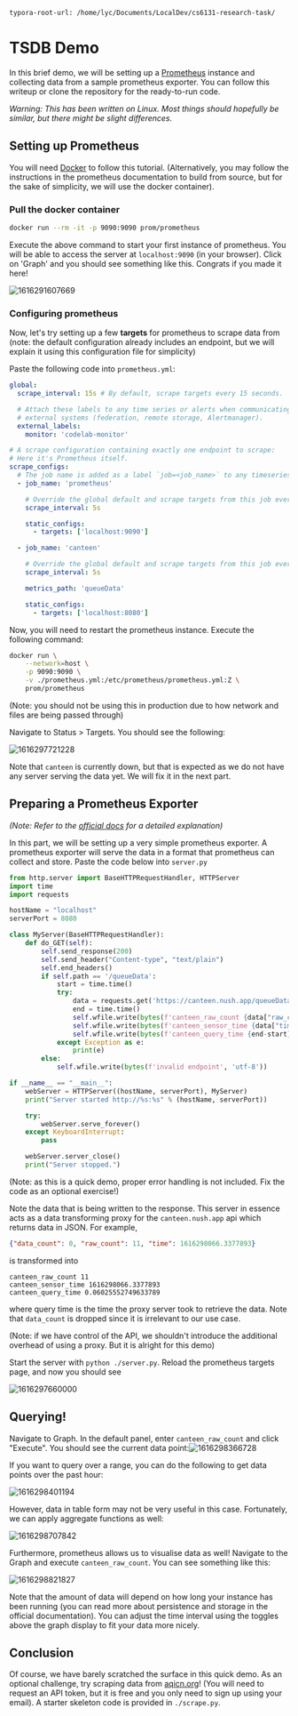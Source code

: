 ```
typora-root-url: /home/lyc/Documents/LocalDev/cs6131-research-task/
```

# TSDB Demo

In this brief demo, we will be setting up a [Prometheus](https://github.com/prometheus/prometheus) instance and collecting data from a sample prometheus exporter. You can follow this writeup or clone the repository for the ready-to-run code.

*Warning: This has been written on Linux. Most things should hopefully be similar, but there might be slight differences.*

## Setting up Prometheus

You will need [Docker](https://www.docker.com/) to follow this tutorial. (Alternatively, you may follow the instructions in the prometheus documentation to build from source, but for the sake of simplicity, we will use the docker container).

### Pull the docker container

```sh
docker run --rm -it -p 9090:9090 prom/prometheus
```

Execute the above command to start your first instance of prometheus. You will be able to access the server at `localhost:9090` (in your browser). Click on 'Graph' and you should see something like this. Congrats if you made it here!

![1616291607669](./graphics/1616291607669.png)

### Configuring prometheus

Now, let's try setting up a few **targets** for prometheus to scrape data from (note: the default configuration already includes an endpoint, but we will explain it using this configuration file for simplicity)

Paste the following code into `prometheus.yml`:

```yaml
global:
  scrape_interval: 15s # By default, scrape targets every 15 seconds.

  # Attach these labels to any time series or alerts when communicating with
  # external systems (federation, remote storage, Alertmanager).
  external_labels:
    monitor: 'codelab-monitor'

# A scrape configuration containing exactly one endpoint to scrape:
# Here it's Prometheus itself.
scrape_configs:
  # The job name is added as a label `job=<job_name>` to any timeseries scraped from this config.
  - job_name: 'prometheus'

    # Override the global default and scrape targets from this job every 5 seconds.
    scrape_interval: 5s

    static_configs:
      - targets: ['localhost:9090']

  - job_name: 'canteen'

    # Override the global default and scrape targets from this job every 5 seconds.
    scrape_interval: 5s

    metrics_path: 'queueData'

    static_configs:
      - targets: ['localhost:8080']
```

Now, you will need to restart the prometheus instance. Execute the following command:

```sh
docker run \
    --network=host \
    -p 9090:9090 \
    -v ./prometheus.yml:/etc/prometheus/prometheus.yml:Z \
    prom/prometheus
```

(Note: you should not be using this in production due to how network and files are being passed through)

Navigate to Status > Targets. You should see the following:

![1616297721228](./graphics/1616297721228.png)

Note that `canteen` is currently down, but that is expected as we do not have any server serving the data yet. We will fix it in the next part.

## Preparing a Prometheus Exporter

*(Note: Refer to the [official docs](https://prometheus.io/docs/instrumenting/writing_exporters/#writing-exporters) for a detailed explanation)*

In this part, we will be setting up a very simple prometheus exporter. A prometheus exporter will serve the data in a format that prometheus can collect and store. Paste the code below into `server.py`

```python
from http.server import BaseHTTPRequestHandler, HTTPServer
import time
import requests

hostName = "localhost"
serverPort = 8080

class MyServer(BaseHTTPRequestHandler):
    def do_GET(self):
        self.send_response(200)
        self.send_header("Content-type", "text/plain")
        self.end_headers()
        if self.path == '/queueData':
            start = time.time()
            try:
                data = requests.get('https://canteen.nush.app/queueData').json()
                end = time.time()
                self.wfile.write(bytes(f'canteen_raw_count {data["raw_count"]}\n', 'utf-8'))
                self.wfile.write(bytes(f'canteen_sensor_time {data["time"]}\n', 'utf-8'))
                self.wfile.write(bytes(f'canteen_query_time {end-start}\n', 'utf-8'))
            except Exception as e:
                print(e)
        else:
            self.wfile.write(bytes(f'invalid endpoint', 'utf-8'))

if __name__ == "__main__":        
    webServer = HTTPServer((hostName, serverPort), MyServer)
    print("Server started http://%s:%s" % (hostName, serverPort))

    try:
        webServer.serve_forever()
    except KeyboardInterrupt:
        pass

    webServer.server_close()
    print("Server stopped.")

```

(Note: as this is a quick demo, proper error handling is not included. Fix the code as an optional exercise!)

Note the data that is being written to the response. This server in essence acts as a data transforming proxy for the `canteen.nush.app` api which returns data in JSON. For example,

```json
{"data_count": 0, "raw_count": 11, "time": 1616298066.3377893}
```

is transformed into

```
canteen_raw_count 11
canteen_sensor_time 1616298066.3377893
canteen_query_time 0.06025552749633789
```

where query time is the time the proxy server took to retrieve the data. Note that `data_count` is dropped since it is irrelevant to our use case.

(Note: if we have control of the API, we shouldn't introduce the additional overhead of using a proxy. But it is alright for this demo)

Start the server with `python ./server.py`. Reload the prometheus targets page, and now you should see

![1616297660000](./graphics/1616297660000.png)

## Querying!

Navigate to Graph. In the default panel, enter `canteen_raw_count` and click "Execute". You should see the current data point:![1616298366728](./graphics/1616298366728.png)

If you want to query over a range, you can do the following to get data points over the past hour:

![1616298401194](./graphics/1616298401194.png)

However, data in table form may not be very useful in this case. Fortunately, we can apply aggregate functions as well:

![1616298707842](./graphics/1616298707842.png)

Furthermore, prometheus allows us to visualise data as well! Navigate to the Graph and execute `canteen_raw_count`. You can see something like this:

![1616298821827](./graphics/1616298821827.png)

Note that the amount of data will depend on how long your instance has been running (you can read more about persistence and storage in the official documentation). You can adjust the time interval using the toggles above the graph display to fit your data more nicely.

## Conclusion

Of course, we have barely scratched the surface in this quick demo. As an optional challenge, try scraping data from [aqicn.org](http://aqicn.org/)! (You will need to request an API token, but it is free and you only need to sign up using your email). A starter skeleton code is provided in `./scrape.py`.
